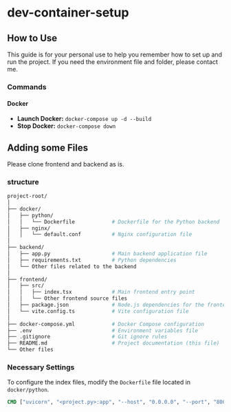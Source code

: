 # dev-container-setup

## How to Use

This guide is for your personal use to help you remember how to set up and run the project. If you need the environment file and folder, please contact me.

### Commands

#### Docker

- **Launch Docker:** `docker-compose up -d --build`
- **Stop Docker:** `docker-compose down`

## Adding some Files

Please clone frontend and backend as is.

### structure

```bash
project-root/
│
├── docker/
│   ├── python/
│   │   └── Dockerfile            # Dockerfile for the Python backend
│   ├── nginx/
│   │   └── default.conf          # Nginx configuration file
│
├── backend/
│   ├── app.py                    # Main backend application file
│   ├── requirements.txt          # Python dependencies
│   └── Other files related to the backend
│
├── frontend/
│   ├── src/
│   │   ├── index.tsx             # Main frontend entry point
│   │   └── Other frontend source files
│   ├── package.json              # Node.js dependencies for the frontend
│   └── vite.config.ts            # Vite configuration file
│
├── docker-compose.yml            # Docker Compose configuration
├── .env                          # Environment variables file
├── .gitignore                    # Git ignore rules
├── README.md                     # Project documentation (this file)
└── Other files

```

### Necessary Settings

To configure the index files, modify the `Dockerfile` file located in `docker/python`.

```Dockerfile
CMD ["uvicorn", "<project.py>:app", "--host", "0.0.0.0", "--port", "8000"]
```
